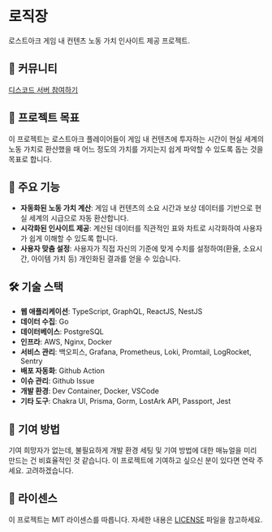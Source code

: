 # 로직장

로스트아크 게임 내 컨텐츠 노동 가치 인사이트 제공 프로젝트.

## 💬 커뮤니티

[디스코드 서버 참여하기](https://discord.gg/kZApcdSEJ4)

## 📌 프로젝트 목표

이 프로젝트는 로스트아크 플레이어들이 게임 내 컨텐츠에 투자하는 시간이 현실 세계의 노동 가치로 환산했을 때 어느 정도의 가치를 가지는지 쉽게 파악할 수 있도록 돕는 것을 목표로 합니다.

## 🚀 주요 기능

- **자동화된 노동 가치 계산**: 게임 내 컨텐츠의 소요 시간과 보상 데이터를 기반으로 현실 세계의 시급으로 자동 환산합니다.
- **시각화된 인사이트 제공**: 계산된 데이터를 직관적인 표와 차트로 시각화하여 사용자가 쉽게 이해할 수 있도록 합니다.
- **사용자 맞춤 설정**: 사용자가 직접 자신의 기준에 맞게 수치를 설정하여(환율, 소요시간, 아이템 가치 등) 개인화된 결과를 얻을 수 있습니다.

## 🛠️ 기술 스택

- **웹 애플리케이션**: TypeScript, GraphQL, ReactJS, NestJS
- **데이터 수집**: Go
- **데이터베이스**: PostgreSQL
- **인프라**: AWS, Nginx, Docker
- **서비스 관리**: 백오피스, Grafana, Prometheus, Loki, Promtail, LogRocket, Sentry
- **배포 자동화**: Github Action
- **이슈 관리**: Github Issue
- **개발 환경**: Dev Container, Docker, VSCode
- **기타 도구**: Chakra UI, Prisma, Gorm, LostArk API, Passport, Jest

## 🤝 기여 방법

기여 희망자가 없는데, 불필요하게 개발 환경 세팅 및 기여 방법에 대한 매뉴얼을 미리 만드는 건 비효율적인 것 같습니다.
이 프로젝트에 기여하고 싶으신 분이 있다면 연락 주세요. 고려하겠습니다.

## 📄 라이센스

이 프로젝트는 MIT 라이센스를 따릅니다. 자세한 내용은 [LICENSE](LICENSE) 파일을 참고하세요.
